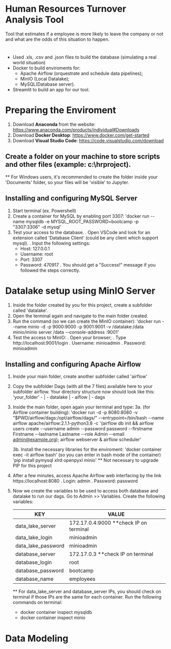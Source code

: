 # Human Resources Turnover Analysis Tool

Tool that estimates if a employee is more likely to leave the company or not and what are the odds of this situation to happen.
#
* Used .xls, .csv and .json files to build the database (simulating a real world situation) 
* Docker to build enviroments for:
  *  Apache Airflow (orquestrate and schedule data pipelines); 
  *  MinIO (Local Datalake); 
  *  MySQL(Database server).
* Streamlit to build an app for our tool.
<!--
## Code and Resources Used 
**Python Version:** 3.8 (only because Pycaret doesn't work on Python 3.9/3.10 yet)
**Packages:** numpy, pandas, datetime, math, glob, pymysql, sklearn, matplotlib, seaborn, minio, sweetviz, pycaret, streamlit

## Productionization 
In this step, I built a flask API endpoint that was hosted on a local webserver by following along with the TDS tutorial in the reference section above. The API endpoint takes in a request with a list of values from a job listing and returns an estimated salary. 
-->

# Preparing the Enviroment
 1. Download **Anaconda** from the website: https://www.anaconda.com/products/individual#Downloads
 2. Download **Docker Desktop**: https://www.docker.com/get-started
 3. Download **Visual Studio Code**: https://code.visualstudio.com/download

## Create a folder on your machine to store scripts and other files (example: c:\hrproject).
** For Windows users, it's recommended to create the folder inside your 'Documents' folder, so your files will be 'visible' to Jupyter.

## Installing and configuring MySQL Server
 1. Start terminal (ex. Powershell)
 2. Create a container for MySQL by enabling port 3307:
     'docker run --name mysqldb -e MYSQL_ROOT_PASSWORD=bootcamp -p "3307:3306" -d mysql'
 3. Test your access to the database. 
   . Open VSCode and look for an extension called 'Database Client' (could be any client which support mysql).
   . Input the following settings:
     - Host: 127.0.0.1
     - Username: root
     - Port: 3307
     - Password: 470917
   . You should get a "Success!" message if you followed the steps correctly.
 
# Datalake setup using MinIO Server
 1. Inside the folder created by you for this project, create a subfolder called 'datalake'.
 2. Open the terminal again and navigate to the main folder created.
 3. Run the command (so we can create the MinIO container):
     'docker run --name minio -d -p 9000:9000 -p 9001:9001 -v /datalake:/data minio/minio server /data --console-address :9001'
 4. Test the access to MinIO:
    . Open your browser;
    . Type http://localhost:9001/login
    . Username: minioadmin
    . Password: minioadmin

 ## Installing and configuring Apache Airflow
 1. Inside your main folder, create another subfolder called 'airflow'
 2. Copy the subfolder Dags (with all the 7 files) available here to your subfolder airflow. Your directory structure now should look like this:
    'your_folder' -
                   | - datalake
                   | - aiflow
                             | - dags
 3. Inside the main folder, open again your terminal and type: 
    3a. (for Airflow container building):
     'docker run -d -p 8080:8080 -v "$PWD/airflow/dags:/opt/airflow/dags/" --entrypoint=/bin/bash --name airflow        apache/airflow:2.1.1-python3.8 -c '(airflow db init && airflow users create --username admin --password password --firstname Firstname --lastname Lastname --role Admin --email admin@example.org); airflow webserver & airflow scheduler'  

    3b. Install the necessary libraries for the enviroment:
     'docker container exec -it airflow bash' (so you can enter in bash mode of the container)
     'pip install pymysql xlrd openpyxl minio'
     ** Not necessary to upgrade PIP for this project

 4. After a few minutes, access Apache Airflow web interfacing by the link https://localhost:8080
        . Login: admin
        . Password: password
 5. Now we create the variables to be used to access both database and datalake to run our dags.
    Go to Admin >> Variables.
     Create the following variables:

       KEY                | VALUE
       -------------------|----------------
       data_lake_server   | 172.17.0.4:9000 **check IP on terminal
       data_lake_login    | minioadmin
       data_lake_password | minioadmin
       database_server    | 172.17.0.3      **check IP on terminal 
       database_login     | root
       database_password  | bootcamp
       database_name      |  employees


    ** For data_lake_server and database_server IPs, you should check on terminal if those IPs are the same for each container.
    Run the following commands on terminal:
     - docker container inspect mysqldb
     - docker container inspect minio

# Data Modeling

     
       
   
       


